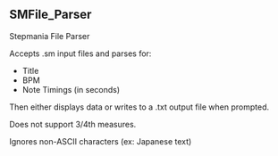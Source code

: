 ## SMFile_Parser
Stepmania File Parser

Accepts .sm input files and parses for:
- Title
- BPM
- Note Timings (in seconds)

Then either displays data or writes to a .txt output file when prompted.

Does not support 3/4th measures.

Ignores non-ASCII characters (ex: Japanese text)
